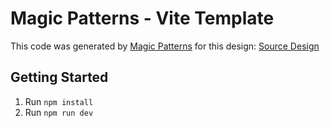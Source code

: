 # Magic Patterns - Vite Template

This code was generated by [Magic Patterns](https://magicpatterns.com) for this design: [Source Design](https://magicpatterns.com/c/vvzlnkkjbiaksgd2rwonoy)

## Getting Started

1. Run `npm install`
2. Run `npm run dev`
